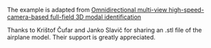The example is adapted from [Omnidirectional multi-view high-speed-camera-based full-field 3D modal identification](https://doi.org/10.1016/j.ymssp.2025.113415)

Thanks to Krištof Čufar and Janko Slavič for sharing an .stl file of the airplane model. Their support is greatly appreciated.

